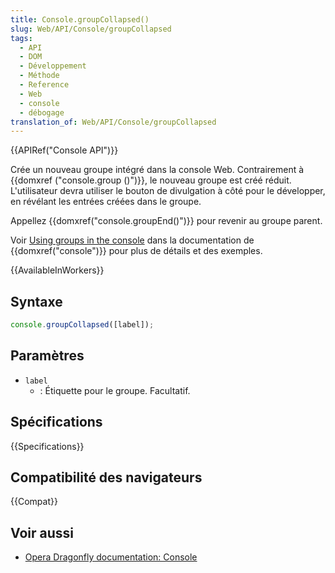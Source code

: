 ```yaml
---
title: Console.groupCollapsed()
slug: Web/API/Console/groupCollapsed
tags:
  - API
  - DOM
  - Développement
  - Méthode
  - Reference
  - Web
  - console
  - débogage
translation_of: Web/API/Console/groupCollapsed
---
```

{{APIRef("Console API")}}

Crée un nouveau groupe intégré dans la console Web. Contrairement à {{domxref ("console.group ()")}}, le nouveau groupe est créé réduit. L'utilisateur devra utiliser le bouton de divulgation à côté pour le développer, en révélant les entrées créées dans le groupe.

Appellez {{domxref("console.groupEnd()")}} pour revenir au groupe parent.

Voir [Using groups in the console](/fr/docs/Web/API/console#Using_groups_in_the_console) dans la documentation de {{domxref("console")}}  pour plus de détails et des exemples.

{{AvailableInWorkers}}

## Syntaxe

```js
console.groupCollapsed([label]);
```

## Paramètres

- `label`
  - : Étiquette pour le groupe. Facultatif.

## Spécifications

{{Specifications}}

## Compatibilité des navigateurs

{{Compat}}

## Voir aussi

- [Opera Dragonfly documentation: Console](http://www.opera.com/dragonfly/documentation/console/)
